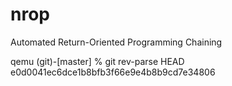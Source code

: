 nrop
====

Automated Return-Oriented Programming Chaining

qemu (git)-[master] % git rev-parse HEAD
e0d0041ec6dce1b8bfb3f66e9e4b8b9cd7e34806

